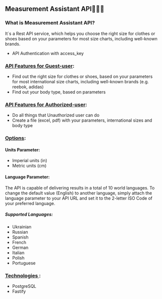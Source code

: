 ## Measurement Assistant API🥼👖📏

### What is Measurement Assistant API?

It`s a Rest API service, which helps you choose the right size for clothes or shoes based on your parameters for most size charts, including well-known brands.

- API Authentication with access_key

### <ins> API Features for Guest-user</ins>:

- Find out the right size for clothes or shoes, based on your parameters for most international size charts, including well-known brands (e.g. reebok, adidas)
- Find out your body type, based on parameters

### <ins> API Features for Authorized-user</ins>:

- Do all things that Unauthorized user can do
- Create a file (excel, pdf) with your parameters, international sizes and body type

### <ins> Options</ins>:

#### Units Parameter:

- Imperial units (in)
- Metric units (cm)

#### Language Parameter:

The API is capable of delivering results in a total of 10 world languages. To change the default value (English) to another language, simply attach the language parameter to your API URL and set it to the 2-letter ISO Code of your preferred language.

##### Supported Languages:

- Ukrainian
- Russian
- Spanish
- French
- German
- Italian
- Polish
- Portuguese

### <ins> Technologies </ins>:

- PostgreSQL
- Fastify
